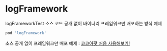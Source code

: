 # logFramework
logFrameworkTest 
소스 코드 공개 없이 바이너리 프레임워크만 배포하는 방식 예제 

```bash
pod 'logFramework'
```

소스 공개 없이 프레임워크만 배포 예제 : [코코아팟 처음 사용해보기!](https://medium.com/@jjhyuk15/cocoapods-%EC%B2%98%EC%9D%8C-%EC%82%AC%EC%9A%A9%ED%95%B4%EB%B3%B4%EA%B8%B0-bb2e729134c3)

